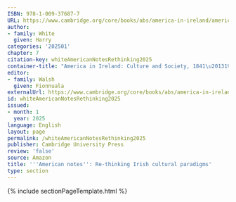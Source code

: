```yaml
---
ISBN: 978-1-009-37687-7
URL: https://www.cambridge.org/core/books/abs/america-in-ireland/american-notes/8A918559EC15A1DB5F14B18D6BD6078F
author:
- family: White
  given: Harry
categories: '202501'
chapter: 7
citation-key: whiteAmericanNotesRethinking2025
container-title: "America in Ireland: Culture and Society, 1841\u20131925"
editor:
- family: Walsh
  given: Fionnuala
externalUrl: https://www.cambridge.org/core/books/abs/america-in-ireland/american-notes/8A918559EC15A1DB5F14B18D6BD6078F
id: whiteAmericanNotesRethinking2025
issued:
- month: 1
  year: 2025
language: English
layout: page
permalink: /whiteAmericanNotesRethinking2025
publisher: Cambridge University Press
review: 'false'
source: Amazon
title: '''American notes'': Re-thinking Irish cultural paradigms'
type: section
---
```

{% include sectionPageTemplate.html %}